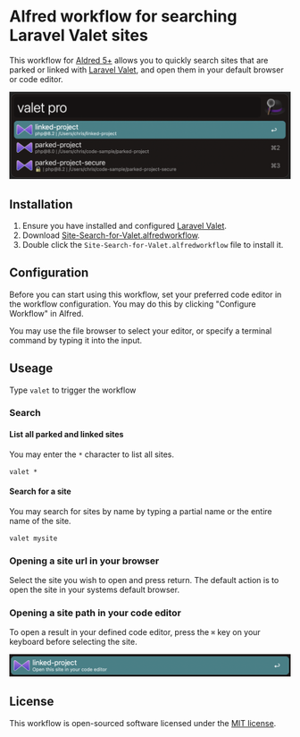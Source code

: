 # Alfred workflow for searching Laravel Valet sites

This workflow for [Aldred 5+](https://www.alfredapp.com/) allows you to quickly search sites that are parked or linked with [Laravel Valet](https://laravel.com/docs/valet), and open them in your default browser or code editor.

![Alfred Search Screenshot](site-search-alfred-screenshot.png)

## Installation

1. Ensure you have installed and configured [Laravel Valet](https://laravel.com/docs/valet).
2. Download [Site-Search-for-Valet.alfredworkflow](https://github.com/ctroms/alfred-site-search-for-valet/raw/main/Site-Search-for-Valet.alfredworkflow).
3. Double click the `Site-Search-for-Valet.alfredworkflow` file to install it.

## Configuration

Before you can start using this workflow, set your preferred code editor in the workflow configuration. You may do this by clicking "Configure Workflow" in Alfred.

You may use the file browser to select your editor, or specify a terminal command by typing it into the input.

## Useage

Type `valet` to trigger the workflow

### Search

#### List all parked and linked sites

You may enter the `*` character to list all sites.

```
valet *
```

#### Search for a site

You may search for sites by name by typing a partial name or the entire name of the site.

```
valet mysite
```

### Opening a site url in your browser

Select the site you wish to open and press return. The default action is to open the site in your systems default browser.

### Opening a site path in your code editor

To open a result in your defined code editor, press the `⌘` key on your keyboard before selecting the site.

![Open in Editor](open-in-editor.png)

## License

This workflow is open-sourced software licensed under the [MIT license](https://opensource.org/licenses/MIT).
